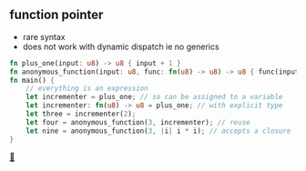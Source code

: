 ## function pointer

* rare syntax
* does not work with dynamic dispatch ie no generics

```rust
fn plus_one(input: u8) -> u8 { input + 1 }
fn anonymous_function(input: u8, func: fn(u8) -> u8) -> u8 { func(input) }
fn main() {
    // everything is an expression
    let incrementer = plus_one; // so can be assigned to a variable
    let incrementer: fn(u8) -> u8 = plus_one; // with explicit type
    let three = incrementer(2);
    let four = anonymous_function(3, incrementer); // reuse
    let nine = anonymous_function(3, |i| i * i); // accepts a closure
}
```

[📒](https://doc.rust-lang.org/1.17.0/book/functions.html#function-pointers)